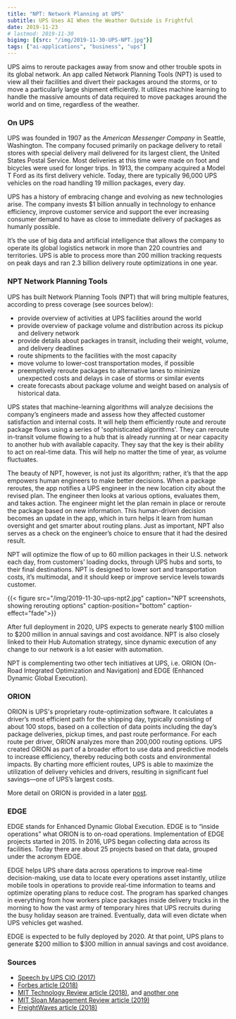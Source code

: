 ```yaml
---
title: "NPT: Network Planning at UPS"
subtitle: UPS Uses AI When the Weather Outside is Frightful
date: 2019-11-23
# lastmod: 2019-11-30
bigimg: [{src: "/img/2019-11-30-UPS-NPT.jpg"}]
tags: ["ai-applications", "business", "ups"]
---
```


UPS aims to reroute packages away from snow and other trouble spots in its global network. An app called Network Planning Tools (NPT) is used to view all their facilities and divert their packages around the storms, or to move a particularly large shipment efficiently. It utilizes machine learning to handle the massive amounts of data required to move packages around the world and on time, regardless of the weather. 

<!--more-->

### On UPS

UPS was founded in 1907 as the *American Messenger Company* in Seattle, Washington. The company focused primarily on package delivery to retail stores with special delivery mail delivered for its largest client, the United States Postal Service. Most deliveries at this time were made on foot and bicycles were used for longer trips. In 1913, the company acquired a Model T Ford as its first delivery vehicle. Today, there are typically 96,000 UPS vehicles on the road handling 19 million packages, every day. 

UPS has a history of embracing change and evolving as new technologies arise. The company invests $1 billion annually in technology to enhance efficiency, improve customer service and support the ever increasing consumer demand to have as close to immediate delivery of packages as humanly possible. 

It’s the use of big data and artificial intelligence that allows the company to operate its global logistics network in more than 220 countries and territories. UPS is able to process more than 200 million tracking requests on peak days and ran 2.3 billion delivery route optimizations in one year.


### NPT Network Planning Tools


UPS has built Network Planning Tools (NPT) that will bring multiple features, according to press coverage (see sources below):

* provide overview of activities at UPS facilities around the world 
* provide overview of package volume and distribution across its pickup and delivery network
* provide details about packages in transit, including their weight, volume, and delivery deadlines
* route shipments to the facilities with the most capacity
* move volume to lower-cost transportation modes, if possible
* preemptively reroute packages to alternative lanes to minimize unexpected costs and delays in case of storms or similar events
* create forecasts about package volume and weight based on analysis of historical data. 


UPS states that machine-learning algorithms will analyze decisions the company’s engineers made and assess how they affected customer satisfaction and internal costs. It will help them efficiently route and reroute package flows using a series of 'sophisticated algorithms'. They can reroute in-transit volume flowing to a hub that is already running at or near capacity to another hub with available capacity. They say that the key is their ability to act on real-time data. This will help no matter the time of year, as volume fluctuates.

The beauty of NPT, however, is not just its algorithm; rather, it’s that the app empowers human engineers to make better decisions. When a package reroutes, the app notifies a UPS engineer in the new location city about the revised plan. The engineer then looks at various options, evaluates them, and takes action. The engineer might let the plan remain in place or reroute the package based on new information. This human-driven decision becomes an update in the app, which in turn helps it learn from human oversight and get smarter about routing plans. Just as important, NPT also serves as a check on the engineer’s choice to ensure that it had the desired result. 

NPT will optimize the flow of up to 60 million packages in their U.S. network each day, from customers’ loading docks, through UPS hubs and sorts, to their final destinations. NPT is designed to lower sort and transportation costs, it’s multimodal, and it should keep or improve service levels towards customer.

{{< figure src="/img/2019-11-30-ups-npt2.jpg" caption="NPT screenshots, showing rerouting options" caption-position="bottom" caption-effect="fade">}}

After full deployment in 2020, UPS expects to generate nearly $100 million to $200 million in annual savings and cost avoidance. NPT is also closely linked to their Hub Automation strategy, since dynamic execution of any change to our network is a lot easier with automation.

NPT is complementing two other tech initiatives at UPS, i.e. ORION (On-Road Integrated Optimization and Navigation) and EDGE (Enhanced Dynamic Global Execution).


### ORION

ORION is UPS's proprietary route-optimization software. It calculates a driver’s most efficient path for the shipping day, typically consisting of about 100 stops, based on a collection of data points including the day’s package deliveries, pickup times, and past route performance. For each route per driver, ORION analyzes more than 200,000 routing options. UPS created ORION as part of a broader effort to use data and predictive models to increase efficiency, thereby reducing both costs and environmental impacts. By charting more efficient routes, UPS is able to maximize the utilization of delivery vehicles and drivers, resulting in significant fuel savings—one of UPS’s largest costs.

More detail on ORION is provided in a later [post](/post/2019-11-30-ups-orion/).


### EDGE

EDGE stands for Enhanced Dynamic Global Execution. EDGE is to  “inside operations” what ORION is to on-road operations. Implementation of EDGE projects started in 2015. In 2016, UPS began collecting data across its facilities. Today there are about 25 projects based on that data, grouped under the acronym EDGE. 

EDGE helps UPS share data across operations to improve real-time decision-making, use data to locate every operations asset instantly, utilize mobile tools in operations to provide real-time information to teams and optimize operating plans to reduce cost. The program has sparked changes in everything from how workers place packages inside delivery trucks in the morning to how the vast army of temporary hires that UPS recruits during the busy holiday season are trained. Eventually, data will even dictate when UPS vehicles get washed.

EDGE is expected to be fully deployed by 2020. At that point, UPS plans to generate $200 million to $300 million in annual savings and cost avoidance.




### Sources

* [Speech by UPS CIO (2017)](https://pressroom.ups.com/pressroom/ContentDetailsViewer.page?ConceptType=Speeches&id=1487952235463-428)
* [Forbes article (2018)](https://www.forbes.com/sites/bernardmarr/2018/06/15/the-brilliant-ways-ups-uses-artificial-intelligence-machine-learning-and-big-data/#dddabf25e6da)
* [MIT Technology Review article (2018)](https://www.technologyreview.com/s/612445/how-ups-uses-ai-to-outsmart-bad-weather/), and [another one](https://www.technologyreview.com/s/610183/how-ups-delivers-faster-using-8-headphones-and-code-that-decides-when-dirty-trucks-get/)
* [MIT Sloan Management Review article (2019)](https://sloanreview.mit.edu/article/how-ai-is-helping-companies-break-silos/)
* [FreightWaves article (2018)](https://www.freightwaves.com/news/technology/ups-orion-defies-law-of-physics)